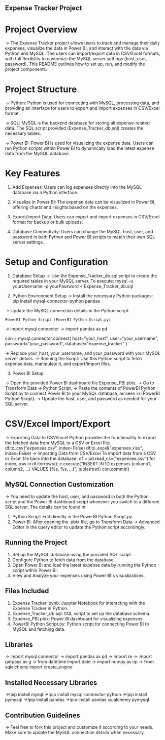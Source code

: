 ## Expense Tracker Project

# Project Overview
-> The Expense Tracker project allows users to track and manage their daily expenses, visualize the data in Power BI, and interact with the data via Python and MySQL. The users can import/export data in CSV/Excel formats, with full flexibility to customize the MySQL server settings (host, user, password). This README outlines how to set up, run, and modify the project components.

# Project Structure

-> Python: Python is used for connecting with MySQL, processing data, and providing an interface for users to export and import expenses in CSV/Excel format.

-> SQL: MySQL is the backend database for storing all expense-related data. The SQL script provided (Expense_Tracker_db.sql) creates the necessary tables.

-> Power BI: Power BI is used for visualizing the expense data. Users can run Python scripts within Power BI to dynamically load the latest expense data from the MySQL database.

# Key Features

1. Add Expenses: Users can log expenses directly into the MySQL database via a Python interface.

2. Visualize in Power BI: The expense data can be visualized in Power BI, offering charts and insights based on the expenses.

3. Export/Import Data: Users can export and import expenses in CSV/Excel format for backup or bulk uploads.

4. Database Connectivity: Users can change the MySQL host, user, and password in both Python and Power BI scripts to match their own SQL server settings.

# Setup and Configuration

1. Database Setup
-> Use the Expense_Tracker_db.sql script to create the required tables in your MySQL server.
        To execute:
                    mysql -u yourUsername -p yourPassword < Expense_Tracker_db.sql

2. Python Environment Setup
-> Install the necessary Python packages:
                    pip install mysql-connector-python pandas

-> Update the MySQL connection details in the Python script:

    PowerBI Python Script (PowerBI Python Script.py)

-> import mysql.connector
-> import pandas as pd

con = mysql.connector.connect(
    host="your_host",
    user="your_username",
    password="your_password",
    database="expense_tracker"
)

->  Replace your_host, your_username, and your_password with your MySQL server details.
-> Running the Script: Use this Python script to fetch expense data, manipulate it, and export/import files.

3. Power BI Setup

-> Open the provided Power BI dashboard file Expense_PBI.pbix.
-> Go to Transform Data → Python Script.
-> Paste the contents of PowerBI Python Script.py to connect Power BI to your MySQL database, as seen in (PowerBI Python Script).
-> Update the host, user, and password as needed for your SQL server.

# CSV/Excel Import/Export

-> Exporting Data to CSV/Excel
    Python provides the functionality to export the fetched data from MySQL to a CSV or Excel file:
                df.to_csv("expenses.csv", index=False)
                df.to_excel("expenses.xlsx", index=False)
-> Importing Data from CSV/Excel
    To import data from a CSV or Excel file back into the database:
                df = pd.read_csv("expenses.csv")
                for index, row in df.iterrows():
                    c.execute("INSERT INTO expenses (column1, column2, ...) VALUES (%s, %s, ...)", tuple(row))
                    con.commit()

## MySQL Connection Customization

-> You need to update the host, user, and password in both the Python script and the Power BI dashboard script whenever you switch to a different SQL server. The details can be found in:

1) Python Script: Edit directly in the PowerBI Python Script.py.
2) Power BI: After opening the .pbix file, go to Transform Data → Advanced Editor in the query editor to update the Python script accordingly.

## Running the Project

1) Set up the MySQL database using the provided SQL script.
2) Configure Python to fetch data from the database.
3) Open Power BI and load the latest expense data by running the Python script within Power BI.
4) View and Analyze your expenses using Power BI's visualizations.

## Files Included

1) Expense Tracker.ipynb: Jupyter Notebook for interacting with the Expense Tracker in Python.
2) Expense_Tracker_db.sql: SQL script to set up the database schema.
3) Expense_PBI.pbix: Power BI dashboard for visualizing expenses.
4) PowerBI Python Script.py: Python script for connecting Power BI to MySQL and fetching data.

## Libraries

-> import mysql.connector
-> import pandas as pd
-> import re
-> import getpass as g
-> from datetime import date
-> import numpy as np
-> from sqlalchemy import create_engine

## Installed Necessary Libraries

->!pip install mysql
->!pip install mysql-connector-python
->!pip install pymysql
->!pip install pandas
->!pip install pandas sqlalchemy pymysql

## Contribution Guidelines

-> Feel free to fork this project and customize it according to your needs. Make sure to update the MySQL connection details when necessary.